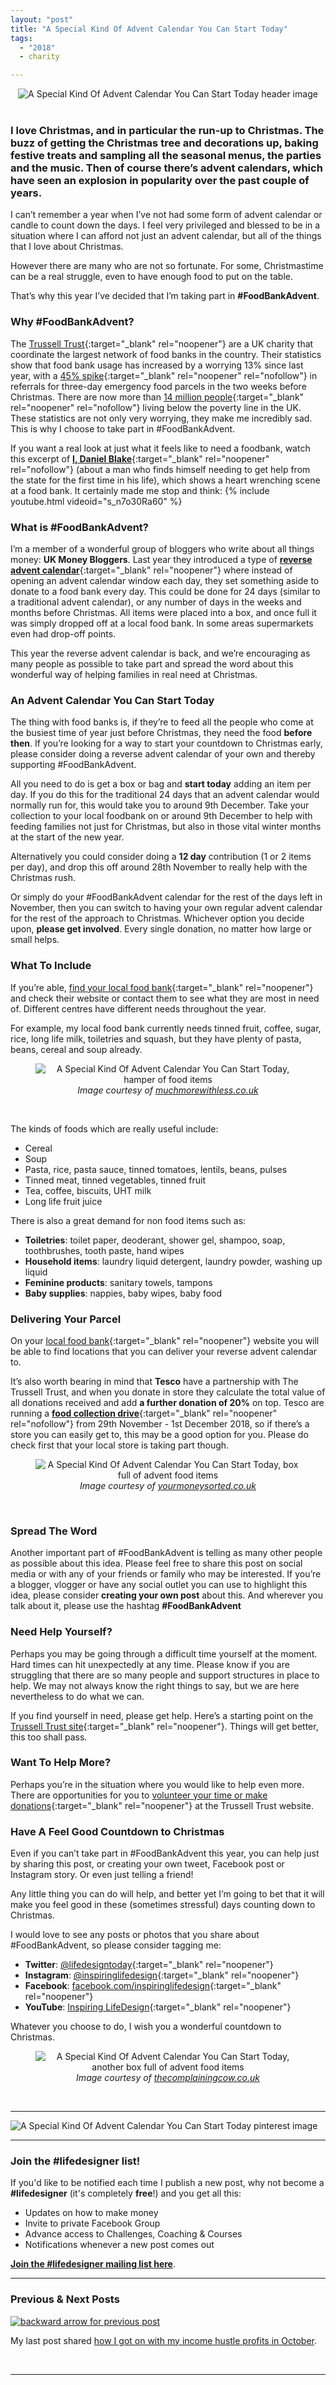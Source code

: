 ```yaml
---
layout: "post"
title: "A Special Kind Of Advent Calendar You Can Start Today"
tags:
  - "2018"
  - charity

---
```


<center>
    <img src='/i/2018/foodbankadvent/blogheader.png' alt='A Special Kind Of Advent Calendar You Can Start Today header image'>
</center>
<br>

### I love Christmas, and in particular the run-up to Christmas. The buzz of getting the Christmas tree and decorations up, baking festive treats and sampling all the seasonal menus, the parties and the music. Then of course there’s advent calendars, which have seen an explosion in popularity over the past couple of years. 

I can’t remember a year when I’ve not had some form of advent calendar or candle to count down the days. I feel very privileged and blessed to be in a situation where I can afford not just an advent calendar, but all of the things that I love about Christmas. 

However there are many who are not so fortunate. For some, Christmastime can be a real struggle, even to have enough food to put on the table. 

That’s why this year I’ve decided that I’m taking part in **#FoodBankAdvent**.

### Why #FoodBankAdvent?
The [Trussell Trust](https://www.trusselltrust.org/){:target="_blank" rel="noopener"} are a UK charity that coordinate the largest network of food banks in the country. Their statistics show that food bank usage has increased by a worrying 13% since last year, with a [45% spike](https://www.theguardian.com/society/2016/dec/21/christmas-food-bank-newcastle){:target="_blank" rel="noopener" rel="nofollow"} in referrals for three-day emergency food parcels in the two weeks before Christmas. There are now more than [14 million people](https://metro.co.uk/2018/09/17/there-are-now-14000000-people-living-in-poverty-in-the-uk-7950939/){:target="_blank" rel="noopener" rel="nofollow"} living below the poverty line in the UK. These statistics are not only very worrying, they make me incredibly sad. This is why I choose to take part in #FoodBankAdvent.

If you want a real look at just what it feels like to need a foodbank, watch this excerpt of [**I, Daniel Blake**](https://www.youtube.com/watch?v=g_j-QHiCMzo){:target="_blank" rel="noopener" rel="nofollow"} (about a man who finds himself needing to get help from the state for the first time in his life),  which shows a heart wrenching scene at a food bank. It certainly made me stop and think:
{% include youtube.html videoid="s_n7o30Ra60" %}

### What is #FoodBankAdvent?
I’m a member of a wonderful group of bloggers who write about all things money: **UK Money Bloggers**. Last year they introduced a type of [**reverse advent calendar**](https://ukmoneybloggers.com/foodbankadvent-how-a-reverse-advent-calendar-can-help-this-christmas/){:target="_blank" rel="noopener"} where instead of opening an advent calendar window each day, they set something aside to donate to a food bank every day. This could be done for 24 days (similar to a traditional advent calendar), or any number of days in the weeks and months before Christmas. All items were placed into a box, and once full it was simply dropped off at a local food bank. In some areas supermarkets even had drop-off points.

This year the reverse advent calendar is back, and we’re encouraging as many people as possible to take part and spread the word about this wonderful way of helping families in real need at Christmas.

### An Advent Calendar You Can Start Today
The thing with food banks is, if they’re to feed all the people who come at the busiest time of year just before Christmas, they need the food **before then**. If you’re looking for a way to start your countdown to Christmas early, please consider doing a reverse advent calendar of your own and thereby supporting #FoodBankAdvent.

All you need to do is get a box or bag and **start today** adding an item per day. If you do this for the traditional 24 days that an advent calendar would normally run for, this would take you to around 9th December. Take your collection to your local foodbank on or around 9th December to help with feeding families not just for Christmas, but also in those vital winter months at the start of the new year.

Alternatively you could consider doing a **12 day** contribution (1 or 2 items per day), and drop this off around 28th November to really help with the Christmas rush. 

Or simply do your #FoodBankAdvent calendar for the rest of the days left in November, then you can switch to having your own regular advent calendar for the rest of the approach to Christmas. Whichever option you decide upon, **please get involved**. Every single donation, no matter how large or small helps.

### What To Include
If you’re able, [find your local food bank](https://www.trusselltrust.org/get-help/find-a-foodbank/){:target="_blank" rel="noopener"} and check their website or contact them to see what they are most in need of. Different centres have different needs throughout the year. 

For example, my local food bank currently needs tinned fruit, coffee, sugar, rice, long life milk, toiletries and squash, but they have plenty of pasta, beans, cereal and soup already.

<center>
<figure>
    <img src='/i/2018/foodbankadvent/muchmorewithless.jpg' alt='A Special Kind Of Advent Calendar You Can Start Today, hamper of food items'>
    <figcaption><i>Image courtesy of <a href="https://www.muchmorewithless.co.uk/2018/10/reverse-advent-calendar-for-foodbankadvent.html" target="_blank" rel="noopener">muchmorewithless.co.uk</a></i></figcaption>
</figure>
</center>
<br>

The kinds of foods which are really useful include:

- Cereal
- Soup
- Pasta, rice, pasta sauce, tinned tomatoes, lentils, beans, pulses
- Tinned meat, tinned vegetables, tinned fruit
- Tea, coffee, biscuits, UHT milk
- Long life fruit juice

There is also a great demand for non food items such as:

- **Toiletries**: toilet paper, deoderant, shower gel, shampoo, soap, toothbrushes, tooth paste, hand wipes
- **Household items**: laundry liquid detergent, laundry powder, washing up liquid
- **Feminine products**: sanitary towels, tampons
- **Baby supplies**: nappies, baby wipes, baby food

### Delivering Your Parcel
On your [local food bank](https://www.trusselltrust.org/get-help/find-a-foodbank/){:target="_blank" rel="noopener"} website you will be able to find locations that you can deliver your reverse advent calendar to.

It’s also worth bearing in mind that **Tesco** have a partnership with The Trussell Trust, and when you donate in store they calculate the total value of all donations received and add **a further donation of 20%** on top. Tesco are running a [**food collection drive**](https://www.trusselltrust.org/get-involved/tesco-food-collection/){:target="_blank" rel="noopener" rel="nofollow"} from 29th November - 1st December 2018, so if there’s a store you can easily get to, this may be a good option for you. Please do check first that your local store is taking part though.

<center>
<figure>
    <img src='/i/2018/foodbankadvent/yourmoneysorted.jpg' alt='A Special Kind Of Advent Calendar You Can Start Today, box full of advent food items'>
    <figcaption><i>Image courtesy of <a href="https://www.yourmoneysorted.co.uk/blog/make-a-difference-with-a-reverse-advent-calendar/" target="_blank" rel="noopener">yourmoneysorted.co.uk</a></i></figcaption>
</figure>
</center>
<br>

### Spread The Word
Another important part of #FoodBankAdvent is telling as many other people as possible about this idea. Please feel free to share this post on social media or with any of your friends or family who may be interested. If you’re a blogger, vlogger or have any social outlet you can use to highlight this idea, please consider **creating your own post** about this. And wherever you talk about it, please use the hashtag **#FoodBankAdvent**

### Need Help Yourself?
Perhaps you may be going through a difficult time yourself at the moment. Hard times can hit unexpectedly at any time. Please know if you are struggling that there are so many people and support structures in place to help. We may not always know the right things to say, but we are here nevertheless to do what we can. 

If you find yourself in need, please get help. Here’s a starting point on the [Trussell Trust site](https://www.trusselltrust.org/get-help/){:target="_blank" rel="noopener"}. Things will get better, this too shall pass.

### Want To Help More?
Perhaps you’re in the situation where you would like to help even more. There are opportunities for you to [volunteer your time or make donations](https://www.trusselltrust.org/get-involved/ways-to-give/){:target="_blank" rel="noopener"} at the Trussell Trust website. 

### Have A Feel Good Countdown to Christmas
Even if you can’t take part in #FoodBankAdvent this year, you can help just by sharing this post, or creating your own tweet, Facebook post or Instagram story. Or even just telling a friend! 

Any little thing you can do will help, and better yet I’m going to bet that it will make you feel good in these (sometimes stressful) days counting down to Christmas. 

I would love to see any posts or photos that you share about #FoodBankAdvent, so please consider tagging me:

- **Twitter**: [@lifedesigntoday](https://twitter.com/lifedesigntoday){:target="_blank" rel="noopener"}
- **Instagram**: [@inspiringlifedesign](https://www.instagram.com/inspiringlifedesign/){:target="_blank" rel="noopener"}
- **Facebook**: [facebook.com/inspiringlifedesign](https://www.facebook.com/inspiringlifedesign/){:target="_blank" rel="noopener"}
- **YouTube**: [Inspiring LifeDesign](https://www.youtube.com/channel/UCFMCt3HfmLwWyqr5QSETThQ){:target="_blank" rel="noopener"}

Whatever you choose to do, I wish you a wonderful countdown to Christmas.


<center>
<figure>
    <img src='/i/2018/foodbankadvent/thecomplainingcow.jpg' alt='A Special Kind Of Advent Calendar You Can Start Today, another box full of advent food items'>
    <figcaption><i>Image courtesy of <a href="https://www.thecomplainingcow.co.uk/reverse-advent-calendar/" target="_blank" rel="noopener">thecomplainingcow.co.uk</a></i></figcaption>
</figure>
</center>
<br>


***

![A Special Kind Of Advent Calendar You Can Start Today pinterest image](/i/2018/foodbankadvent/foodbankadventpin.png)

***

### Join the #lifedesigner list!

If you'd like to be notified each time I publish a new post, why not become a <b>#lifedesigner</b> (it's completely <b>free</b>!) and you get all this:

- Updates on how to make money
- Invite to private Facebook Group
- Advance access to Challenges, Coaching & Courses
- Notifications whenever a new post comes out

[**Join the #lifedesigner mailing list here**](/signup/signup_page).

***

### Previous & Next Posts

<a href="/posts/october-2018-income-report.html" style="float: left"><img src='/i/backward.png' alt='backward arrow for previous post' /></a> &nbsp;
<!-- <a href="/posts/october-2018-income-report.html" style="float: right"><img src='/i/forward.png' alt='forward arrow for next post' /></a> -->
My last post shared [how I got on with my income hustle profits in October](/posts/october-2018-income-report.html).<br>
<!-- &nbsp;&nbsp;My next post shares [how I got on with my income hustle profits in October](/posts/october-2018-income-report.html). -->
<br>

***
